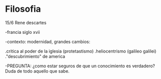 # Filosofia
15/6
Rene descartes

-francia siglo xvii

-contexto: modernidad, grandes cambios:

.critica al poder de la iglesia (protetastismo)
.heliocentrismo (galileo galilei)
."descubrimiento" de america

-PREGUNTA: ¿como estar seguros de que un conocimiento es verdadero?
Duda de todo aquello que sabe.
